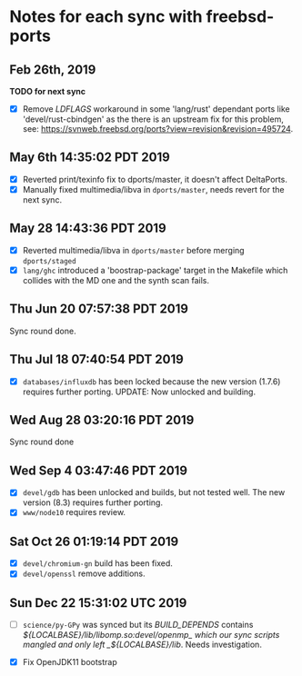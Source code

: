 # Notes for each sync with freebsd-ports

## Feb 26th, 2019

**TODO for next sync**

- [x] Remove *LDFLAGS* workaround in some 'lang/rust' dependant ports like 'devel/rust-cbindgen' as the there is an upstream fix for this problem, see: https://svnweb.freebsd.org/ports?view=revision&revision=495724.

## May 6th 14:35:02 PDT 2019

- [x] Reverted print/texinfo fix to dports/master, it doesn't affect DeltaPorts.
- [x] Manually fixed multimedia/libva in `dports/master`, needs revert for the next sync.

## May 28 14:43:36 PDT 2019

- [x] Reverted multimedia/libva in `dports/master` before merging `dports/staged`
- [x] `lang/ghc` introduced a 'boostrap-package' target in the Makefile which collides with the MD one and the synth scan fails.

## Thu Jun 20 07:57:38 PDT 2019

Sync round done.

## Thu Jul 18 07:40:54 PDT 2019
- [x] `databases/influxdb` has been locked because the new version (1.7.6) requires further porting. UPDATE: Now unlocked and building.

## Wed Aug 28 03:20:16 PDT 2019

Sync round done

## Wed Sep  4 03:47:46 PDT 2019
- [X] `devel/gdb` has been unlocked and builds, but not tested well. The new version (8.3) requires further porting.
- [X] `www/node10` requires review.

## Sat Oct 26 01:19:14 PDT 2019
- [X] `devel/chromium-gn` build has been fixed.
- [X] `devel/openssl` remove additions.

## Sun Dec 22 15:31:02 UTC 2019
- [ ] `science/py-GPy` was synced but its _BUILD_DEPENDS_ contains _${LOCALBASE}/lib/libomp.so:devel/openmp_ which our sync scripts mangled and only left _${LOCALBASE}/lib_. Needs investigation.
- [X] Fix OpenJDK11 bootstrap

